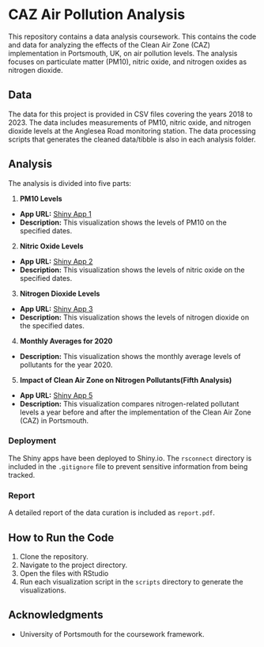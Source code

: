 # CAZ Air Pollution Analysis

This repository contains a data analysis coursework. This contains the code and data for analyzing the effects of the Clean Air Zone (CAZ) implementation in Portsmouth, UK, on air pollution levels. The analysis focuses on particulate matter (PM10), nitric oxide, and nitrogen oxides as nitrogen dioxide.

## Data

The data for this project is provided in CSV files covering the years 2018 to 2023. The data includes measurements of PM10, nitric oxide, and nitrogen dioxide levels at the Anglesea Road monitoring station.
The data processing scripts that generates the cleaned data/tibble is also in each analysis folder.

## Analysis

The analysis is divided into five parts:

1. **PM10 Levels**

- **App URL:** [Shiny App 1](https://up2136848.shinyapps.io/pm10/)
- **Description:** This visualization shows the levels of PM10 on the specified dates.

2. **Nitric Oxide Levels**

- **App URL:** [Shiny App 2](https://up2136848.shinyapps.io/nitric_oxide/)
- **Description:** This visualization shows the levels of nitric oxide on the specified dates.

3. **Nitrogen Dioxide Levels**

- **App URL:** [Shiny App 3](https://up2136848.shinyapps.io/nitrogen_oxides_as_nitrogen_dioxide/)
- **Description:** This visualization shows the levels of nitrogen dioxide on the specified dates.

4. **Monthly Averages for 2020**

- **Description:** This visualization shows the monthly average levels of pollutants for the year 2020.

5. **Impact of Clean Air Zone on Nitrogen Pollutants(Fifth Analysis)**

- **App URL:** [Shiny App 5](https://up2136848.shinyapps.io/fifth_analysis/)
- **Description:** This visualization compares nitrogen-related pollutant levels a year before and after the implementation of the Clean Air Zone (CAZ) in Portsmouth.

### Deployment

The Shiny apps have been deployed to Shiny.io. The `rsconnect` directory is included in the `.gitignore` file to prevent sensitive information from being tracked.

### Report

A detailed report of the data curation is included as `report.pdf`.

## How to Run the Code

1. Clone the repository.
2. Navigate to the project directory.
3. Open the files with RStudio
4. Run each visualization script in the `scripts` directory to generate the visualizations.


## Acknowledgments

- University of Portsmouth for the coursework framework.
